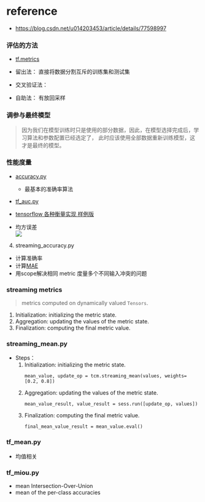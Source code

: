 # reference* https://blog.csdn.net/u014203453/article/details/77598997### 评估的方法* [tf.metrics](https://tensorflow.google.cn/api_docs/python/tf/metrics?hl=zh-cn)   * 留出法： 直接将数据分割互斥的训练集和测试集* 交叉验证法： * 自助法： 有放回采样### 调参与最终模型> 因为我们在模型训练时只是使用的部分数据，因此，在模型选择完成后，学习算法和参数配置已经选定了，此时应该使用全部数据重新训练模型，这才是最终的模型。### 性能度量* [accuracy.py](10-metric/tf_accuracy.py)    * 最基本的准确率算法    * [tf_auc.py](10-metric/tf_auc.py)* [tensorflow 各种衡量实现 样例版](10-metric)* 均方误差 \    ![](readme/20.901-MSE.png)     4. streaming_accuracy.py * 计算准确率 * 计算[MAE](https://en.wikipedia.org/wiki/Mean_absolute_error) * 用scope解决相同 metric 度量多个不同输入冲突的问题   ### streaming metrics> metrics computed on dynamically valued `Tensors`.1. Initialization: initializing the metric state.2. Aggregation: updating the values of the metric state.3. Finalization: computing the final metric value.### streaming_mean.py* Steps：    1. Initialization: initializing the metric state.        ```        mean_value, update_op = tcm.streaming_mean(values, weights=[0.2, 0.8])        ```    2. Aggregation: updating the values of the metric state.        ```        mean_value_result, value_result = sess.run([update_op, values])        ```    3. Finalization: computing the final metric value.        ```        final_mean_value_result = mean_value.eval()        ``` ### tf_mean.py * 均值相关  ### tf_miou.py * mean Intersection-Over-Union * mean of the per-class accuracies